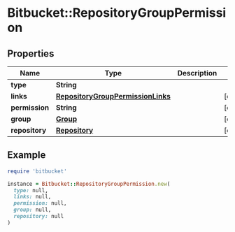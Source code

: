 # Bitbucket::RepositoryGroupPermission

## Properties

| Name | Type | Description | Notes |
| ---- | ---- | ----------- | ----- |
| **type** | **String** |  |  |
| **links** | [**RepositoryGroupPermissionLinks**](RepositoryGroupPermissionLinks.md) |  | [optional] |
| **permission** | **String** |  | [optional] |
| **group** | [**Group**](Group.md) |  | [optional] |
| **repository** | [**Repository**](Repository.md) |  | [optional] |

## Example

```ruby
require 'bitbucket'

instance = Bitbucket::RepositoryGroupPermission.new(
  type: null,
  links: null,
  permission: null,
  group: null,
  repository: null
)
```

